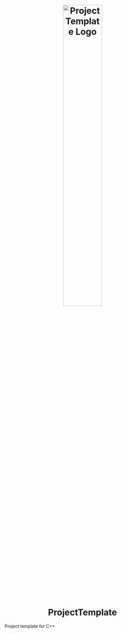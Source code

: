 <h1 align="center">
<br>
<img src="https://user-images.githubusercontent.com/8627746/100632948-6770e780-3368-11eb-9bc8-bb2a7553ded2.png" alt="ProjectTemplate Logo" width="50%">
<br>
ProjectTemplate
</h1>

Project template for C++
